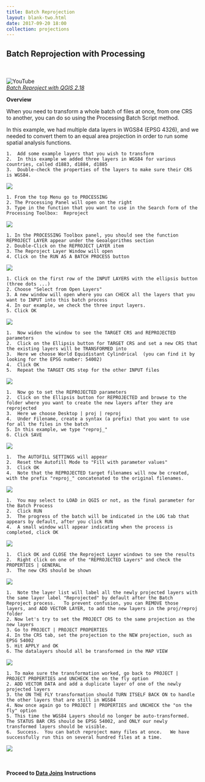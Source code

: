 ```yaml
---
title: Batch Reprojection
layout: blank-two.html
date: 2017-09-20 18:00
collection: projections
---
```




## Batch Reprojection with Processing
<br><br>
![YouTube](../../assets/graf/YouTube_icon_sm.jpg "YouTube")<br>
[_Batch Reproject with QGIS 2.18_](https://www.youtube.com/watch?v=LdYg5iQZVPs)

__Overview__

When you need to transform a whole batch of files at once, from one CRS to another, you can do so using the Processing Batch Script method.

In this example, we had multiple data layers in WGS84 (EPSG 4326), and we needed to convert them to an equal area projection in order to run some spatial analysis functions.

```
1.  Add some example layers that you wish to transform
2.  In this example we added three layers in WGS84 for various countries, called d1883, d1884, d1885
3.  Double-check the properties of the layers to make sure their CRS is WGS84.
```
<div class="maps"><img 
src="../../assets/graf/reproj_2.jpg"></div>

```
1. From the top Menu go to PROCESSING
2. The Processing Panel will open on the right
3. Type in the function that you want to use in the Search form of the Processing Toolbox:  Reproject
```

<div class="maps"><img 
src="../../assets/graf/reproj_1.jpg"></div>


```
1. In the PROCESSING Toolbox panel, you should see the function REPROJECT LAYER appear under the Geoalgorithms section
2. Double-Click on the REPROJECT LAYER item
3. The Reproject Layer Window will open 
4. Click on the RUN AS A BATCH PROCESS button
```

<div class="maps"><img 
src="../../assets/graf/reproj_3.jpg"></div>

```
1. Click on the first row of the INPUT LAYERS with the ellipsis button (three dots ...)
2. Choose "Select from Open Layers"
3. A new window will open where you can CHECK all the layers that you want to INPUT into this batch process
4. In our example, we check the three input layers.
5. Click OK
```

<div class="maps"><img 
src="../../assets/graf/reproj_4.jpg"></div>

```
1.  Now widen the window to see the TARGET CRS and REPROJECTED parameters
2.  Click on the Ellipsis button for TARGET CRS and set a new CRS that the existing layers will be TRANSFORMED into
3.  Here we choose World Equidistant Cylindrical  (you can find it by looking for the EPSG number: 54002)
4.  Click OK
5.  Repeat the TARGET CRS step for the other INPUT files 
```


<div class="maps"><img 
src="../../assets/graf/reproj_5.jpg"></div>

```
1.  Now go to set the REPROJECTED parameters
2.  Click on the Ellipsis button for REPROJECTED and browse to the folder where you want to create the new layers after they are reprojected
3.  Here we choose Desktop | proj | reproj 
4.  Under Filename, create a syntax (a prefix) that you want to use for all the files in the batch
5. In this example, we type "reproj_"
6. Click SAVE

```

<div class="maps"><img 
src="../../assets/graf/reproj_6.jpg"></div>

```
1.  The AUTOFILL SETTINGS will appear
2.  Reset the Autofill Mode to "Fill with parameter values"
3.  Click OK
4.  Note that the REPROJECTED target filenames will now be created, with the prefix "reproj_" concatenated to the original filenames.
```

<div class="maps"><img 
src="../../assets/graf/reproj_7.jpg"></div>

```
1.  You may select to LOAD in QGIS or not, as the final parameter for the Batch Process
2.  Click RUN
3.  The progress of the batch will be indicated in the LOG tab that appears by default, after you click RUN
4.  A small window will appear indicating when the process is completed, click OK
```

<div class="maps"><img 
src="../../assets/graf/reproj_8.jpg"></div>

```
1.  Click OK and CLOSE the Reproject Layer windows to see the results
2.  Right click on one of the "REPROJECTED Layers" and check the PROPERTIES | GENERAL
3.  The new CRS should be shown
```

<div class="maps"><img 
src="../../assets/graf/reproj_9.jpg"></div>

```
1.  Note the layer list will label all the newly projected layers with the same layer label "Reprojected" by default after the Batch Reproject process.   To prevent confusion, you can REMOVE those layers, and ADD VECTOR LAYER, to add the new layers in the proj/reproj folder
2. Now let's try to set the PROJECT CRS to the same projection as the new layers
3. Go to PROJECT | PROJECT PROPERTIES 
4. In the CRS tab, set the projection to the NEW projection, such as EPSG 54002
5. Hit APPLY and OK
6. The datalayers should all be transformed in the MAP VIEW
```

<div class="maps"><img 
src="../../assets/graf/reproj_10.jpg"></div>

```
1. To make sure the transformation worked, go back to PROJECT | PROJECT PROPERTIES and UNCHECK the on the fly option
2. ADD VECTOR DATA and add a duplicate layer of one of the newly projected layers
3. the ON THE FLY transformation should TURN ITSELF BACK ON to handle the other layers that are still in WGS84
4. Now once again go to PROJECT | PROPERTIES and UNCHECK the "on the fly" option
5. This time the WGS84 Layers should no longer be auto-transformed.   The STATUS BAR CRS should be EPSG 54002, and ONLY our newly transformed layers should be visible.
6.  Success.  You can batch reproject many files at once.   We have successfully run this on several hundred files at a time.
```
<div class="maps"><img 
src="../../assets/graf/reproj_11.jpg"></div>

<br><br>
**Proceed to [Data Joins](../../joins) Instructions**